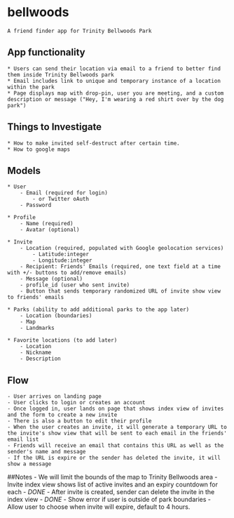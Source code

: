 # bellwoods
	A friend finder app for Trinity Bellwoods Park

## App functionality
	* Users can send their location via email to a friend to better find them inside Trinity Bellwoods park
	* Email includes link to unique and temporary instance of a location within the park
	* Page displays map with drop-pin, user you are meeting, and a custom description or message ("Hey, I'm wearing a red shirt over by the dog park")

## Things to Investigate
	* How to make invited self-destruct after certain time.
	* How to google maps

## Models
	* User
		- Email (required for login)
			- or Twitter oAuth
		- Password

	* Profile
		- Name (required)
		- Avatar (optional)

	* Invite
		- Location (required, populated with Google geolocation services)
			- Latitude:integer
			- Longitude:integer
		- Recipient: Friends' Emails (required, one text field at a time with +/- buttons to add/remove emails)
		- Message (optional)
		- profile_id (user who sent invite)
		- Button that sends temporary randomized URL of invite show view to friends' emails

	* Parks (ability to add additional parks to the app later)
		- Location (boundaries)
		- Map
		- Landmarks

	* Favorite locations (to add later)
		- Location
		- Nickname
		- Description

## Flow
	- User arrives on landing page
	- User clicks to login or creates an account
	- Once logged in, user lands on page that shows index view of invites and the form to create a new invite
	- There is also a button to edit their profile
	- When the user creates an invite, it will generate a temporary URL to the invite's show view that will be sent to each email in the friends' email list
	- Friends will receive an email that contains this URL as well as the sender's name and message
	- If the URL is expire or the sender has deleted the invite, it will show a message

##Notes
	- We will limit the bounds of the map to Trinity Bellwoods area
	- Invite index view shows list of active invites and an expiry countdown for each - *DONE*
	- After invite is created, sender can delete the invite in the index view - *DONE*
	- Show error if user is outside of park boundaries
	- Allow user to choose when invite will expire, default to 4 hours.